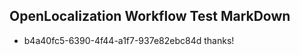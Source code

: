 ## OpenLocalization Workflow Test MarkDown
* b4a40fc5-6390-4f44-a1f7-937e82ebc84d thanks!

<!--HONumber=Sep16_HO1-->


